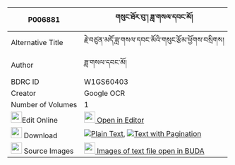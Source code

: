 |P006881|གསུང་ཐོར་བུ་། ཟླ་གསལ་དབང་མོ། 
| --- | --- 
|Alternative Title |རྗེ་བཙུན་མདོ་ཟླ་གསལ་དབང་མོའི་གསུང་རྩོམ་ཕྱོགས་བསྲིགས།
|Author| ཟླ་གསལ་དབང་མོ།
|BDRC ID | W1GS60403
|Creator | Google OCR
|Number of Volumes| 1
|<img width="25" src="https://img.icons8.com/color/25/000000/edit-property.png">Edit Online| [<img width="25" src="https://avatars.githubusercontent.com/u/45091458?s=200&v=4"> Open in Editor](http://editor.openpecha.org/P006881)
|<img width="25" src="https://img.icons8.com/fluent/48/000000/download-2.png"/>  Download | [![](https://img.icons8.com/color/20/000000/txt.png)Plain Text](https://github.com/Openpecha/P006881/releases/download/v1/sung_torbu_da_sal_wang_mo_plain_P006881.zip), [![](https://img.icons8.com/color/20/000000/txt.png)Text with Pagination](https://github.com/Openpecha/P006881/releases/download/v1/sung_torbu_da_sal_wang_mo_pages_P006881.zip)
|<img width="25" src="https://img.icons8.com/plasticine/100/000000/pictures-folder.png"/>  Source Images | [<img width="25" src="https://library.bdrc.io/icons/BUDA-small.svg"> Images of text file open in BUDA](https://library.bdrc.io/show/bdr:W1GS60403)